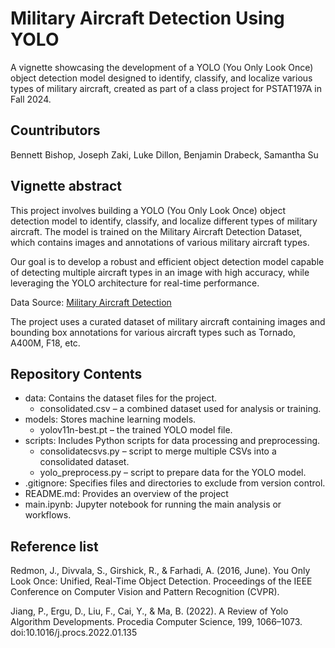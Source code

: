 # Military Aircraft Detection Using YOLO

A vignette showcasing the development of a YOLO (You Only Look Once) object detection model designed to identify, classify, and localize various types of military aircraft, created as part of a class project for PSTAT197A in Fall 2024.

## Countributors

Bennett Bishop, Joseph Zaki, Luke Dillon, Benjamin Drabeck,	Samantha Su

## Vignette abstract 

This project involves building a YOLO (You Only Look Once) object detection model to identify, classify, and localize different types of military aircraft. The model is trained on the Military Aircraft Detection Dataset, which contains images and annotations of various military aircraft types.

Our goal is to develop a robust and efficient object detection model capable of detecting multiple aircraft types in an image with high accuracy, while leveraging the YOLO architecture for real-time performance.

Data Source: [Military Aircraft Detection](https://www.kaggle.com/datasets/a2015003713/militaryaircraftdetectiondataset)

The project uses a curated dataset of military aircraft containing images and bounding box annotations for various aircraft types such as Tornado, A400M, F18, etc.

## Repository Contents
- data: Contains the dataset files for the project.
  - consolidated.csv – a combined dataset used for analysis or training.
- models: Stores machine learning models.
  - yolov11n-best.pt – the trained YOLO model file.
- scripts: Includes Python scripts for data processing and preprocessing.
  - consolidatecsvs.py – script to merge multiple CSVs into a consolidated dataset.
  - yolo_preprocess.py – script to prepare data for the YOLO model.
- .gitignore: Specifies files and directories to exclude from version control.
- README.md: Provides an overview of the project
- main.ipynb: Jupyter notebook for running the main analysis or workflows.

## Reference list

Redmon, J., Divvala, S., Girshick, R., & Farhadi, A. (2016, June). You Only Look Once: Unified, Real-Time Object Detection. Proceedings of the IEEE Conference on Computer Vision and Pattern Recognition (CVPR).

Jiang, P., Ergu, D., Liu, F., Cai, Y., & Ma, B. (2022). A Review of Yolo Algorithm Developments. Procedia Computer Science, 199, 1066–1073. doi:10.1016/j.procs.2022.01.135
